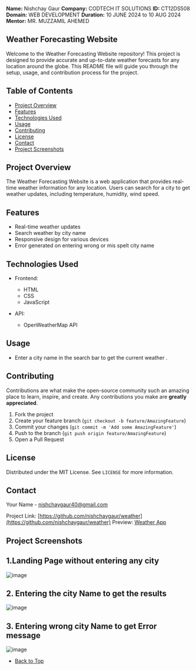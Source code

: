**Name:** Nishchay Gaur
**Company:** CODTECH IT SOLUTIONS
**ID:** CT12DS508
**Domain:** WEB DEVELOPMENT
**Duration:** 10 JUNE 2024 to 10 AUG 2024
**Mentor:** MR. MUZZAMIL AHEMED

## Weather Forecasting Website

Welcome to the Weather Forecasting Website repository! This project is designed to provide accurate and up-to-date weather forecasts for any location around the globe. This README file will guide you through the setup, usage, and contribution process for the project.

## Table of Contents

- [Project Overview](#project-overview)
- [Features](#features)
- [Technologies Used](#technologies-used)
- [Usage](#usage)
- [Contributing](#contributing)
- [License](#license)
- [Contact](#contact)
- [Project Screenshots](#Project-Screenshots)

## Project Overview

The Weather Forecasting Website is a web application that provides real-time weather information for any location. Users can search for a city to get weather updates, including temperature, humidity, wind speed.

## Features

- Real-time weather updates
- Search weather by city name
- Responsive design for various devices
- Error generated on entering wrong or mis spelt city name

## Technologies Used

- Frontend:
  - HTML
  - CSS
  - JavaScript

- API:
  - OpenWeatherMap API

## Usage

- Enter a city name in the search bar to get the current weather .

## Contributing

Contributions are what make the open-source community such an amazing place to learn, inspire, and create. Any contributions you make are **greatly appreciated**.

1. Fork the project
2. Create your feature branch (`git checkout -b feature/AmazingFeature`)
3. Commit your changes (`git commit -m 'Add some AmazingFeature'`)
4. Push to the branch (`git push origin feature/AmazingFeature`)
5. Open a Pull Request

## License

Distributed under the MIT License. See `LICENSE` for more information.

## Contact

Your Name - [nishchaygaur40@gmail.com](nishchaygaur40@gmail.com)

Project Link: [https://github.com/nishchaygaur/weather](https://github.com/nishchaygaur/weather)
Preview: [Weather App](https://nishchaygaur.github.io/weather/)


## Project Screenshots

## 1.Landing Page without entering any city
![image](https://github.com/nishchaygaur/weather/assets/115688897/fb09b0e2-9fd9-48cd-b106-1b72cfdefd2b)

## 2. Entering the city Name to get the results
![image](https://github.com/nishchaygaur/weather/assets/115688897/ad222d8d-c1dd-47f5-a8c2-430c4e9f7009)

## 3. Entering wrong city Name to get Error message
![image](https://github.com/nishchaygaur/weather/assets/115688897/54387570-22bd-4d53-afa4-787c6edf3a36)

- [Back to Top](#Weather-Forecasting-Website)

